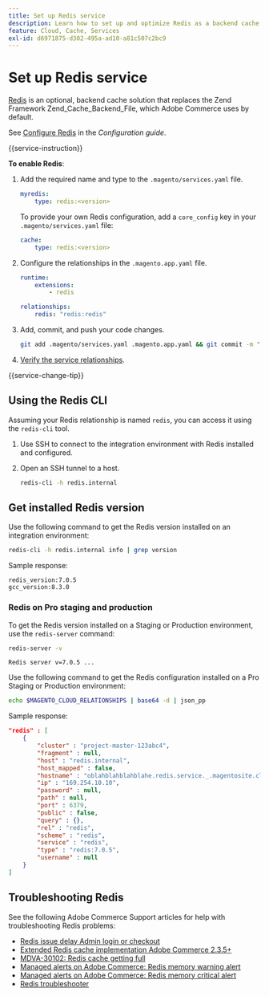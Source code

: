 ```yaml
---
title: Set up Redis service
description: Learn how to set up and optimize Redis as a backend cache solution for Adobe Commerce on cloud infrastructure.
feature: Cloud, Cache, Services
exl-id: d6971875-d302-495a-ad10-a81c507c2bc9
---
```

# Set up Redis service

[Redis](https://redis.io) is an optional, backend cache solution that replaces the Zend Framework Zend_Cache_Backend_File, which Adobe Commerce uses by default.

See [Configure Redis](https://experienceleague.adobe.com/docs/commerce-operations/configuration-guide/cache/redis/config-redis.html) in the _Configuration guide_.

{{service-instruction}}

**To enable Redis**:

1. Add the required name and type to the `.magento/services.yaml` file.

   ```yaml
   myredis:
       type: redis:<version>
   ```

   To provide your own Redis configuration, add a `core_config` key in your `.magento/services.yaml` file:

   ```yaml
   cache:
       type: redis:<version>
   ```

1. Configure the relationships in the `.magento.app.yaml` file.

   ```yaml
   runtime:
       extensions:
           - redis

   relationships:
       redis: "redis:redis"
   ```

1. Add, commit, and push your code changes.

   ```bash
   git add .magento/services.yaml .magento.app.yaml && git commit -m "Enable redis service" && git push origin <branch-name>
   ```

1. [Verify the service relationships](services-yaml.md#service-relationships).

{{service-change-tip}}

## Using the Redis CLI

Assuming your Redis relationship is named `redis`, you can access it using the `redis-cli` tool.

1. Use SSH to connect to the integration environment with Redis installed and configured.

1. Open an SSH tunnel to a host.

   ```bash
   redis-cli -h redis.internal
   ```

## Get installed Redis version

Use the following command to get the Redis version installed on an integration environment:

```bash
redis-cli -h redis.internal info | grep version
```

Sample response:

```
redis_version:7.0.5
gcc_version:8.3.0
```

### Redis on Pro staging and production

To get the Redis version installed on a Staging or Production environment, use the `redis-server` command:

```bash
redis-server -v
```

```
Redis server v=7.0.5 ...
```

Use the following command to get the Redis configuration installed on a Pro Staging or Production environment:

```bash
echo $MAGENTO_CLOUD_RELATIONSHIPS | base64 -d | json_pp
```

Sample response:

```json
"redis" : [
    {
        "cluster" : "project-master-123abc4",
        "fragment" : null,
        "host" : "redis.internal",
        "host_mapped" : false,
        "hostname" : "oblahblahblahblahe.redis.service._.magentosite.cloud",
        "ip" : "169.254.10.10",
        "password" : null,
        "path" : null,
        "port" : 6379,
        "public" : false,
        "query" : {},
        "rel" : "redis",
        "scheme" : "redis",
        "service" : "redis",
        "type" : "redis:7.0.5",
        "username" : null
    }
]
```

## Troubleshooting Redis

See the following Adobe Commerce Support articles for help with troubleshooting Redis problems:

- [Redis issue delay Admin login or checkout](https://experienceleague.adobe.com/docs/commerce-knowledge-base/kb/troubleshooting/miscellaneous/redis-issue-delay-magento-admin-login-or-checkout.html)
- [Extended Redis cache implementation Adobe Commerce 2.3.5+](https://experienceleague.adobe.com/docs/commerce-operations/implementation-playbook/best-practices/planning/redis-service-configuration.html)
- [MDVA-30102: Redis cache getting full](https://experienceleague.adobe.com/docs/commerce-knowledge-base/kb/support-tools/patches/v1-0-6/mdva-30102-magento-patch-redis-cache-getting-full.html)
- [Managed alerts on Adobe Commerce: Redis memory warning alert](https://experienceleague.adobe.com/docs/commerce-knowledge-base/kb/support-tools/managed-alerts/managed-alerts-on-magento-commerce-redis-memory-warning-alert.html)
- [Managed alerts on Adobe Commerce: Redis memory critical alert](https://experienceleague.adobe.com/docs/commerce-knowledge-base/kb/support-tools/managed-alerts/managed-alerts-on-magento-commerce-redis-memory-critical-alert.html)
- [Redis troubleshooter](https://experienceleague.adobe.com/docs/commerce-knowledge-base/kb/troubleshooting/miscellaneous/redis-troubleshooter.html)
